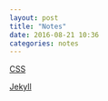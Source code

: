 ```yaml
---
layout: post
title: "Notes"
date: 2016-08-21 10:36
categories: notes
---
```


[CSS](/notes/css)

[Jekyll](/notes/css)
